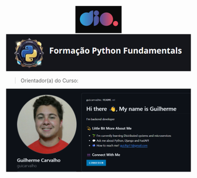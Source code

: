 <div align="center">
<img src="assets/icon_dio_single.png" alt="Logo da DIO">
</div>

<div align="center">
     <img src="assets/logo_python-dio.png" alt="Logo Python">
</div>

>Orientador(a) do Curso: 
<div align="center">
     <a href="https://github.com/guicarvalho">
          <img src="https://github.com/MarciaMoreno/Python--DIO/blob/main/assets/professor.png?raw=true" alt="Foto com os dados do orientador do curso">
     </a>
</div>
